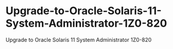 # Upgrade-to-Oracle-Solaris-11-System-Administrator-1Z0-820
Upgrade to Oracle Solaris 11 System Administrator 1Z0-820
